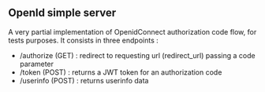 ## OpenId simple server

A very partial implementation of OpenidConnect authorization code flow, for tests purposes.
It consists in three endpoints : 
* /authorize (GET) : redirect to requesting url (redirect_url) passing a code parameter
* /token (POST) : returns a JWT token for an authorization code
* /userinfo (POST) : returns userinfo data




